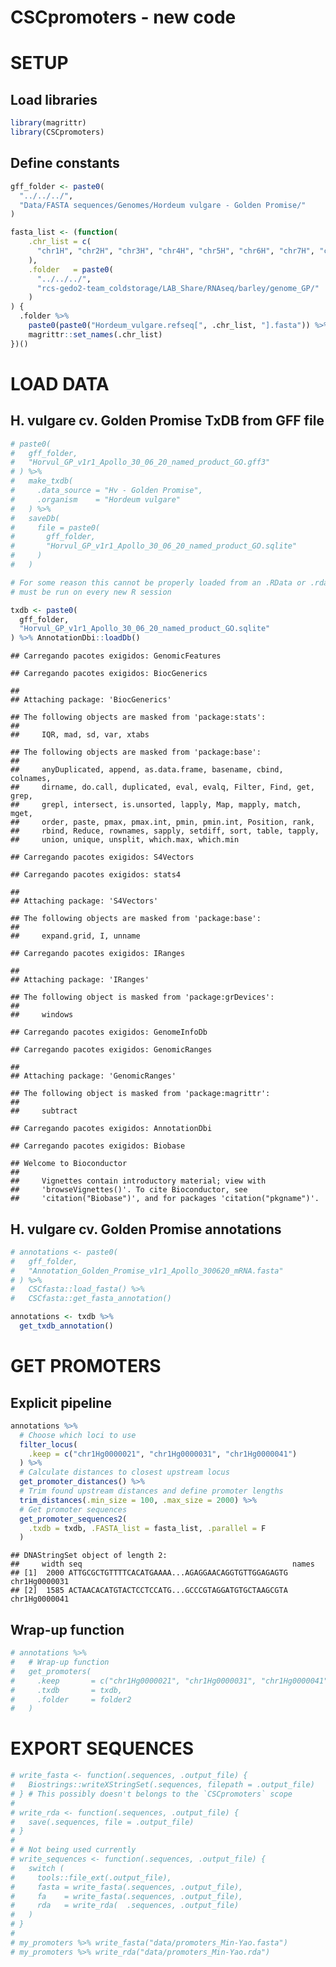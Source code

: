CSCpromoters - new code
================

# SETUP

## Load libraries

``` r
library(magrittr)
library(CSCpromoters)
```

## Define constants

``` r
gff_folder <- paste0(
  "../../../",
  "Data/FASTA sequences/Genomes/Hordeum vulgare - Golden Promise/"
)

fasta_list <- (function(
    .chr_list = c(
      "chr1H", "chr2H", "chr3H", "chr4H", "chr5H", "chr6H", "chr7H", "chrUn"
    ),
    .folder   = paste0(
      "../../../",
      "rcs-gedo2-team_coldstorage/LAB_Share/RNAseq/barley/genome_GP/"
    )
) {
  .folder %>% 
    paste0(paste0("Hordeum_vulgare.refseq[", .chr_list, "].fasta")) %>% 
    magrittr::set_names(.chr_list)
})()
```

# LOAD DATA

## H. vulgare cv. Golden Promise TxDB from GFF file

``` r
# paste0(
#   gff_folder,
#   "Horvul_GP_v1r1_Apollo_30_06_20_named_product_GO.gff3"
# ) %>% 
#   make_txdb(
#     .data_source = "Hv - Golden Promise",
#     .organism    = "Hordeum vulgare"
#   ) %>% 
#   saveDb(
#     file = paste0(
#       gff_folder,
#       "Horvul_GP_v1r1_Apollo_30_06_20_named_product_GO.sqlite"
#     )
#   )

# For some reason this cannot be properly loaded from an .RData or .rda file,
# must be run on every new R session

txdb <- paste0(
  gff_folder,
  "Horvul_GP_v1r1_Apollo_30_06_20_named_product_GO.sqlite"
) %>% AnnotationDbi::loadDb()
```

    ## Carregando pacotes exigidos: GenomicFeatures

    ## Carregando pacotes exigidos: BiocGenerics

    ## 
    ## Attaching package: 'BiocGenerics'

    ## The following objects are masked from 'package:stats':
    ## 
    ##     IQR, mad, sd, var, xtabs

    ## The following objects are masked from 'package:base':
    ## 
    ##     anyDuplicated, append, as.data.frame, basename, cbind, colnames,
    ##     dirname, do.call, duplicated, eval, evalq, Filter, Find, get, grep,
    ##     grepl, intersect, is.unsorted, lapply, Map, mapply, match, mget,
    ##     order, paste, pmax, pmax.int, pmin, pmin.int, Position, rank,
    ##     rbind, Reduce, rownames, sapply, setdiff, sort, table, tapply,
    ##     union, unique, unsplit, which.max, which.min

    ## Carregando pacotes exigidos: S4Vectors

    ## Carregando pacotes exigidos: stats4

    ## 
    ## Attaching package: 'S4Vectors'

    ## The following objects are masked from 'package:base':
    ## 
    ##     expand.grid, I, unname

    ## Carregando pacotes exigidos: IRanges

    ## 
    ## Attaching package: 'IRanges'

    ## The following object is masked from 'package:grDevices':
    ## 
    ##     windows

    ## Carregando pacotes exigidos: GenomeInfoDb

    ## Carregando pacotes exigidos: GenomicRanges

    ## 
    ## Attaching package: 'GenomicRanges'

    ## The following object is masked from 'package:magrittr':
    ## 
    ##     subtract

    ## Carregando pacotes exigidos: AnnotationDbi

    ## Carregando pacotes exigidos: Biobase

    ## Welcome to Bioconductor
    ## 
    ##     Vignettes contain introductory material; view with
    ##     'browseVignettes()'. To cite Bioconductor, see
    ##     'citation("Biobase")', and for packages 'citation("pkgname")'.

## H. vulgare cv. Golden Promise annotations

``` r
# annotations <- paste0(
#   gff_folder,
#   "Annotation_Golden_Promise_v1r1_Apollo_300620_mRNA.fasta"
# ) %>% 
#   CSCfasta::load_fasta() %>%
#   CSCfasta::get_fasta_annotation()

annotations <- txdb %>%
  get_txdb_annotation()
```

# GET PROMOTERS

## Explicit pipeline

``` r
annotations %>%
  # Choose which loci to use
  filter_locus(
    .keep = c("chr1Hg0000021", "chr1Hg0000031", "chr1Hg0000041")
  ) %>%
  # Calculate distances to closest upstream locus
  get_promoter_distances() %>%
  # Trim found upstream distances and define promoter lengths
  trim_distances(.min_size = 100, .max_size = 2000) %>%
  # Get promoter sequences
  get_promoter_sequences2(
    .txdb = txdb, .FASTA_list = fasta_list, .parallel = F
  )
```

    ## DNAStringSet object of length 2:
    ##     width seq                                               names               
    ## [1]  2000 ATTGCGCTGTTTTCACATGAAAA...AGAGGAACAGGTGTTGGAGAGTG chr1Hg0000031
    ## [2]  1585 ACTAACACATGTACTCCTCCATG...GCCCGTAGGATGTGCTAAGCGTA chr1Hg0000041

## Wrap-up function

``` r
# annotations %>%
#   # Wrap-up function
#   get_promoters(
#     .keep       = c("chr1Hg0000021", "chr1Hg0000031", "chr1Hg0000041"),
#     .txdb       = txdb,
#     .folder     = folder2
#   )
```

# EXPORT SEQUENCES

``` r
# write_fasta <- function(.sequences, .output_file) {
#   Biostrings::writeXStringSet(.sequences, filepath = .output_file)
# } # This possibly doesn't belongs to the `CSCpromoters` scope
# 
# write_rda <- function(.sequences, .output_file) {
#   save(.sequences, file = .output_file)
# }
# 
# # Not being used currently
# write_sequences <- function(.sequences, .output_file) {
#   switch (
#     tools::file_ext(.output_file),
#     fasta = write_fasta(.sequences, .output_file),
#     fa    = write_fasta(.sequences, .output_file),
#     rda   = write_rda(  .sequences, .output_file)
#   )
# }
# 
# my_promoters %>% write_fasta("data/promoters_Min-Yao.fasta")
# my_promoters %>% write_rda("data/promoters_Min-Yao.rda")
```
